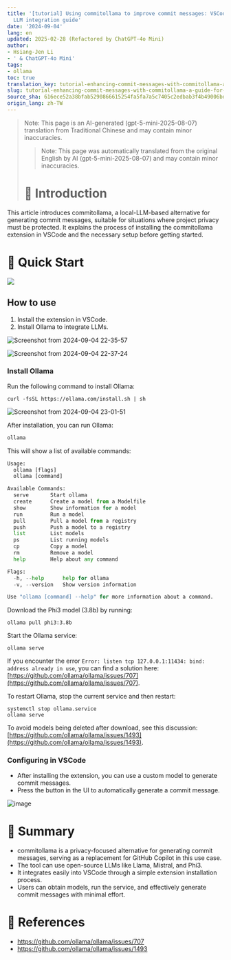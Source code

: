 ```yaml
---
title: '[tutorial] Using commitollama to improve commit messages: VSCode and local
  LLM integration guide'
date: '2024-09-04'
lang: en
updated: 2025-02-28 (Refactored by ChatGPT-4o Mini)
author:
- Hsiang-Jen Li
- ' & ChatGPT-4o Mini'
tags:
- ollama
toc: true
translation_key: tutorial-enhancing-commit-messages-with-commitollama-a-guide-for-vscode-and-local-llm-integration
slug: tutorial-enhancing-commit-messages-with-commitollama-a-guide-for-vscode-and-local-llm-integration
source_sha: 616ece52a38bfab5290866615254fa5fa7a5c7405c2edbab3f4b49006bd04ff8
origin_lang: zh-TW
---
```


> Note: This page is an AI-generated (gpt-5-mini-2025-08-07) translation from Traditional Chinese and may contain minor inaccuracies.
> 
> > Note: This page was automatically translated from the original English by AI (gpt-5-mini-2025-08-07) and may contain minor inaccuracies.
> 
> # 📌 Introduction
This article introduces commitollama, a local-LLM-based alternative for generating commit messages, suitable for situations where project privacy must be protected. It explains the process of installing the commitollama extension in VSCode and the necessary setup before getting started.
<!-- more -->

# 🚀 Quick Start

![](https://commitollama.gallerycdn.vsassets.io/extensions/commitollama/commitollama/1.7.2/1723710671949/Microsoft.VisualStudio.Services.Icons.Default)

## How to use

1. Install the extension in VSCode.  
1. Install Ollama to integrate LLMs.

![Screenshot from 2024-09-04 22-35-57](https://hackmd.io/_uploads/r1Vdxl8nR.png)

![Screenshot from 2024-09-04 22-37-24](https://hackmd.io/_uploads/Bk-6gx830.png)
### Install Ollama

Run the following command to install Ollama:
```shell
curl -fsSL https://ollama.com/install.sh | sh
```

![Screenshot from 2024-09-04 23-01-51](https://hackmd.io/_uploads/rJwuUxIn0.png)

After installation, you can run Ollama:
```python
ollama
```
This will show a list of available commands:
```python
Usage:
  ollama [flags]
  ollama [command]

Available Commands:
  serve       Start ollama
  create      Create a model from a Modelfile
  show        Show information for a model
  run         Run a model
  pull        Pull a model from a registry
  push        Push a model to a registry
  list        List models
  ps          List running models
  cp          Copy a model
  rm          Remove a model
  help        Help about any command

Flags:
  -h, --help      help for ollama
  -v, --version   Show version information

Use "ollama [command] --help" for more information about a command.
```

<!-- In this example, we will use `tavernari/git-commit-message` as the LLM model. That model is trained on Mistral0.3. -->

Download the Phi3 model (3.8b) by running:

```shell
ollama pull phi3:3.8b
```

Start the Ollama service:
```shell
ollama serve
```

<!-- If you encounter the error `Error: listen tcp 127.0.0.1:11434: bind: address already in use`, refer to this discussion: https://github.com/ollama/ollama/issues/707. You may need to stop ollama and restart it. -->

If you encounter the error `Error: listen tcp 127.0.0.1:11434: bind: address already in use`, you can find a solution here: [https://github.com/ollama/ollama/issues/707](https://github.com/ollama/ollama/issues/707).

To restart Ollama, stop the current service and then restart:

```shell
systemctl stop ollama.service
ollama serve
```

To avoid models being deleted after download, see this discussion: [https://github.com/ollama/ollama/issues/1493](https://github.com/ollama/ollama/issues/1493).



### Configuring in VSCode

- After installing the extension, you can use a custom model to generate commit messages.
- Press the button in the UI to automatically generate a commit message.

![image](https://hackmd.io/_uploads/HklK2W82C.png)


# 🔁 Summary
- commitollama is a privacy-focused alternative for generating commit messages, serving as a replacement for GitHub Copilot in this use case.
- The tool can use open-source LLMs like Llama, Mistral, and Phi3.
- It integrates easily into VSCode through a simple extension installation process.
- Users can obtain models, run the service, and effectively generate commit messages with minimal effort.

# 🔗 References
- https://github.com/ollama/ollama/issues/707
- https://github.com/ollama/ollama/issues/1493
